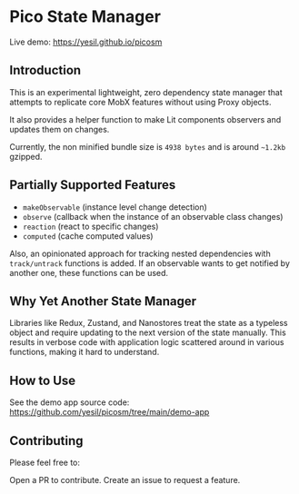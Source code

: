 # Pico State Manager

Live demo: https://yesil.github.io/picosm

## Introduction

This is an experimental lightweight, zero dependency state manager that attempts to replicate core MobX features without using Proxy objects.

It also provides a helper function to make Lit components observers and updates them on changes.

Currently, the non minified bundle size is `4938 bytes` and is around `~1.2kb` gzipped.

## Partially Supported Features

- `makeObservable` (instance level change detection)
- `observe` (callback when the instance of an observable class changes)
- `reaction` (react to specific changes)
- `computed` (cache computed values)

Also, an opinionated approach for tracking nested dependencies with `track/untrack` functions is added. If an observable wants to get notified by another one, these functions can be used.

## Why Yet Another State Manager

Libraries like Redux, Zustand, and Nanostores treat the state as a typeless object and require updating to the next version of the state manually. This results in verbose code with application logic scattered around in various functions, making it hard to understand.

## How to Use

See the demo app source code: https://github.com/yesil/picosm/tree/main/demo-app

## Contributing

Please feel free to:

Open a PR to contribute.
Create an issue to request a feature.

```

```
